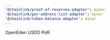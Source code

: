 ```yaml
---
'@chainlink/proof-of-reserves-adapter': minor
'@chainlink/por-address-list-adapter': minor
'@chainlink/token-balance-adapter': minor
---
```


OpenEden USDO PoR
